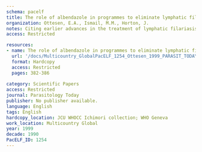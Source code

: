 ```yaml
---
schema: pacelf
title: The role of albendazole in programmes to eliminate lymphatic filariasis
organization: Ottesen, E.A., Ismail, M.M., Horton, J.
notes: Citing earlier advances in the treatment of lymphatic filariasis  particularly the effectiveness of single-dose diethylcarbamazine (DEC) in reducing microfilaraemia and its enhanced effectiveness when co-administered with single-dose ivermectin , Eric Ottesen, Mahroof Ismail and John Horton consider recent studies on the antifilarial activity of albendazole that have led to the current recommendations for its use in single-dose regimens in conjunction with either DEC or ivermectin for large-scale control/elimination programmes. Furthermore, the potential of albendazole as a macrofilaricide for treating individual patients with lymphatic filarial infections is emphasized as one of a number of important research questions that remain to be explored.
access: Restricted

resources:
- name: The role of albendazole in programmes to eliminate lymphatic filariasis
  url: '/docs/Multicountry_GlobalPacELF_1254_Ottesen_1999_PARASIT_TODAY_Role_of_albendazole_1-s2.0-S0169475899014866-main.txt'
  format: Hardcopy
  access: Restricted
  pages: 382-386
 
category: Scientific Papers
access: Restricted
journal: Parasitology Today
publisher: No publisher available. 
language: English 
tags: English 
hardcopy_location: JCU WHOCC Ichimori collection; WHO Geneva
work_location: Multicountry Global
year: 1999
decade: 1990
PacELF_ID: 1254
---
```

